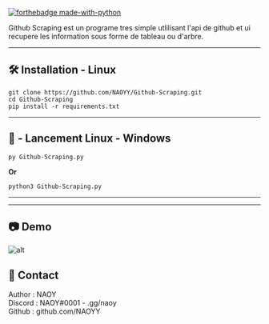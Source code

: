 [![forthebadge made-with-python](http://ForTheBadge.com/images/badges/made-with-python.svg)](https://www.python.org/)

Github Scraping est un programe tres simple utlilisant l'api de github et ui recupere les information sous forme de tableau ou d'arbre.

----

## **🛠️ Installation - Linux**
```
git clone https://github.com/NAOYY/Github-Scraping.git
cd Github-Scraping
pip install -r requirements.txt
```
----

## **🐧 - Lancement Linux - Windows**
```
py Github-Scraping.py
```
**Or**
```
python3 Github-Scraping.py
```

----


----

## 📷 Demo
![alt](https://cdn.discordapp.com/attachments/798276664622317629/798488508233940992/unknown.png)

## 📝 Contact

Author : NAOY  
Discord : NAOY#0001 - .gg/naoy  
Github : github.com/NAOYY  
